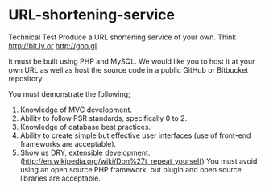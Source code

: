 # URL-shortening-service
Technical Test
Produce a URL shortening service of your own. Think http://bit.ly or http://goo.gl.

It must be built using PHP and MySQL. We would like you to host it at your own URL as well as host the source code in a public GitHub or Bitbucket repository.

You must demonstrate the following;
1. Knowledge of MVC development.
2. Ability to follow PSR standards, specifically 0 to 2.
3. Knowledge of database best practices.
4. Ability to create simple but effective user interfaces (use of front-end frameworks are acceptable).
5. Show us DRY, extensible development. (http://en.wikipedia.org/wiki/Don%27t_repeat_yourself)
You must avoid using an open source PHP framework, but plugin and open source libraries are acceptable.
